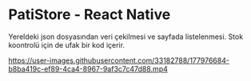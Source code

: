# PatiStore - React Native
Yereldeki json dosyasından veri çekilmesi ve sayfada listelenmesi. Stok koontrolü için de ufak bir kod içerir.

https://user-images.githubusercontent.com/33182788/177976684-b8ba419c-ef89-4ca4-8967-9af3c7c47d88.mp4

